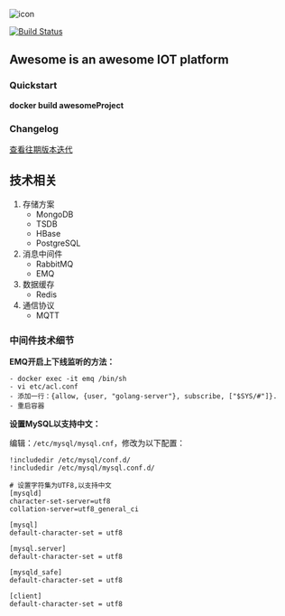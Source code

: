 
![icon](https://gz.bcebos.com/v1/tenghui/6381547636706_.pic.jpg?authorization=bce-auth-v1%2Fad7910f9ed614f9788d5092ea8c719b0%2F2019-01-16T15%3A15%3A31Z%2F1800%2Fhost%2F6ace571da31d4925bd2b0a9db3c9b934bd42ab143519383229e8dcca5d8829c1)

[![Build Status](https://travis-ci.org/angular/angular.svg?branch=master)](https://travis-ci.org/angular/angular)


## Awesome is an awesome IOT platform

### Quickstart
   **docker build awesomeProject**



### Changelog
[查看往期版本迭代](http://157.122.146.233:88/G2/awesome.back-end/blob/master/CHANGELOG.md)


## 技术相关
1. 存储方案
	- MongoDB
	- TSDB
	- HBase
	- PostgreSQL
2. 消息中间件
	- RabbitMQ
	- EMQ
3. 数据缓存
	- Redis
4. 通信协议
	- MQTT
### 中间件技术细节
**EMQ开启上下线监听的方法：**
```
- docker exec -it emq /bin/sh
- vi etc/acl.conf
- 添加一行：{allow, {user, "golang-server"}, subscribe, ["$SYS/#"]}.
- 重启容器
```

**设置MySQL以支持中文：**

编辑：`/etc/mysql/mysql.cnf`，修改为以下配置：
```
!includedir /etc/mysql/conf.d/
!includedir /etc/mysql/mysql.conf.d/

# 设置字符集为UTF8,以支持中文
[mysqld]
character-set-server=utf8
collation-server=utf8_general_ci

[mysql]
default-character-set = utf8

[mysql.server]
default-character-set = utf8

[mysqld_safe]
default-character-set = utf8

[client]
default-character-set = utf8

```